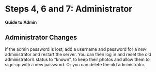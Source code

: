 # Steps 4, 6 and 7: Administrator
**Guide to Admin**
## Administrator Changes
If the admin password is lost, add a username and password for a *new* administrator and restart the server. You can then log in and reset the old administrator’s status to “known”, to keep their photos and allow them to sign-up with a new password. Or you can delete the old administrator.